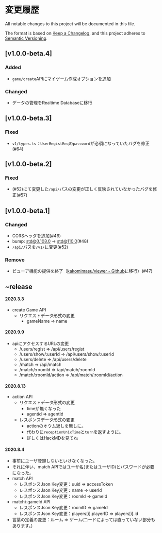 # 変更履歴

All notable changes to this project will be documented in this file.

The format is based on [Keep a Changelog](https://keepachangelog.com/ja/1.0.0/),
and this project adheres to
[Semantic Versioning](https://semver.org/spec/v2.0.0.html).

## [v1.0.0-beta.4]

### Added

- `game/create`APIにマイゲーム作成オプションを追加

### Changed

- データの管理をRealtime Databaseに移行

## [v1.0.0-beta.3]

### Fixed

- `v1/types.ts`：`UserRegistReq`の`password`が必須になっていたバグを修正(#64)

## [v1.0.0-beta.2]

### Fixed

- (#52)にて変更した`/api/`パスの変更が正しく反映されていなかったバグを修正(#57)

## [v1.0.0-beta.1]

### Changed

- CORSヘッダを追加(#46)
- bump: std@0.108.0 -> std@110.0(#48)
- `/api/`パスを`/v1/`に変更(#52)

### Remove

- ビューア機能の提供を終了（[kakomimasu/viewer - Github](https://github.com/kakomimasu/viewer)に移行）(#47)

## ~release

#### 2020.3.3

- create Game API
  - リクエストデータ形式の変更
    - gameName => name

#### 2020.9.9

- apiにアクセスするURLの変更
  - /users/regist => /api/users/regist
  - /users/show/:userId => /api/users/show/:userId
  - /users/delete => /api/users/delete
  - /match => /api/match
  - /match/:roomId => /api/match/:roomId
  - /match/:roomId/action => /api/match/:roomId/action

#### 2020.8.13

- action API
  - リクエストデータ形式の変更
    - timeが無くなった
    - agentid => agentId
  - レスポンスデータ形式の変更
    - actionのオウム返しを無しに。
    - 代わりに`receptionUnixTime`と`turn`を返すように。
    - 詳しくはHackMDを見てね

#### 2020.8.4

- 事前にユーザ登録しないといけなくなった。
- それに伴い、match APIではユーザ名(またはユーザID)とパスワードが必要になった。
- match API
  - レスポンスJson Key変更：uuid => accessToken
  - レスポンスJson Key変更：name => userId
  - レスポンスJson Key変更：roomId => gameId
- match/:gameId API
  - レスポンスJson Key変更：roomID => gameId
  - レスポンスJson Key変更：players[i].playerID => players[i].id
- 言葉の定義の変更：ルーム => ゲーム(コードによっては直っていない部分もあります。)
